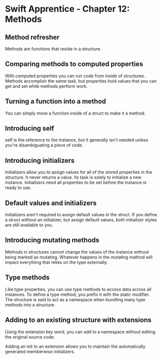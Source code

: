 # Swift Apprentice - Chapter 12: Methods

## Method refresher

Methods are functions that reside in a structure. 

## Comparing methods to computed properties

With computed properties you can run code from inside of structures. Methods accomplish the same task, but properties hold values that you can get and set while methods perform work. 

## Turning a function into a method

You can simply move a function inside of a struct to make it a method. 

## Introducing self

self is the reference to the instance, but it generally isn't needed unless you're disambiguating a piece of code. 

## Introducing initializers

Initializers allow you to assign values for all of the stored properties in the structure. It never returns a value. Its task is solely to initialize a new instance. Initializers need all properties to be set before the instance is ready to use. 

## Default values and initializers

Initializers aren't required to assign default values in the struct. If you define a struct without an initializer, but assign default values, both initializer styles are still available to you. 

## Introducing mutating methods

Methods in structures cannot change the values of the instance without being marked as mutating. Whatever happens in the mutating mathod will impact everything that relies on the type externally. 

## Type methods

Like type properties, you can use type methods to access data across all instances. To define a type method, you prefix it with the static modifier. The structure is said to act as a namespace when bundling many type methods into a structure. 

## Adding to an existing structure with extensions

Using the extension key word, you can add to a namespace without editing the original source code. 

Adding an init to an extension allows you to maintain the automatically generated memberwise initializers. 




